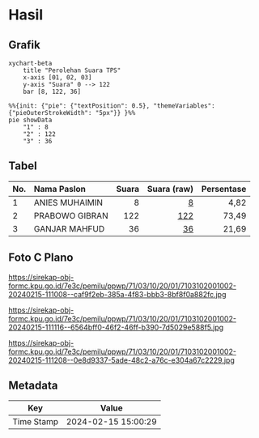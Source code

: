 # Hasil

## Grafik

```mermaid
xychart-beta
    title "Perolehan Suara TPS"
    x-axis [01, 02, 03]
    y-axis "Suara" 0 --> 122
    bar [8, 122, 36]
```

```mermaid
%%{init: {"pie": {"textPosition": 0.5}, "themeVariables": {"pieOuterStrokeWidth": "5px"}} }%%
pie showData
    "1" : 8
    "2" : 122
    "3" : 36
```

## Tabel

| No. | Nama Paslon    | Suara | Suara (raw) | Persentase |
|:--- |:-------------- | -----:| -----------:| ----------:|
| 1   | ANIES MUHAIMIN | 8     | [8][p-1]    | 4,82       |
| 2   | PRABOWO GIBRAN | 122   | [122][p-2]  | 73,49      |
| 3   | GANJAR MAHFUD  | 36    | [36][p-3]   | 21,69      |


[p-1]: https://github.com/gigit-pemilu/pemilu-2024-71-sulawesi-utara/blob/main/pilpres/hitung-suara/sub/71-sulawesi-utara/sub/03-kepulauan-sangihe/sub/10-manganitu-selatan/sub/2001-kaluwatu/sub/002-tps/sub/paslon-1.txt
[p-2]: https://github.com/gigit-pemilu/pemilu-2024-71-sulawesi-utara/blob/main/pilpres/hitung-suara/sub/71-sulawesi-utara/sub/03-kepulauan-sangihe/sub/10-manganitu-selatan/sub/2001-kaluwatu/sub/002-tps/sub/paslon-2.txt
[p-3]: https://github.com/gigit-pemilu/pemilu-2024-71-sulawesi-utara/blob/main/pilpres/hitung-suara/sub/71-sulawesi-utara/sub/03-kepulauan-sangihe/sub/10-manganitu-selatan/sub/2001-kaluwatu/sub/002-tps/sub/paslon-3.txt

## Foto C Plano

https://sirekap-obj-formc.kpu.go.id/7e3c/pemilu/ppwp/71/03/10/20/01/7103102001002-20240215-111008--caf9f2eb-385a-4f83-bbb3-8bf8f0a882fc.jpg

https://sirekap-obj-formc.kpu.go.id/7e3c/pemilu/ppwp/71/03/10/20/01/7103102001002-20240215-111116--6564bff0-46f2-46ff-b390-7d5029e588f5.jpg

https://sirekap-obj-formc.kpu.go.id/7e3c/pemilu/ppwp/71/03/10/20/01/7103102001002-20240215-111208--0e8d9337-5ade-48c2-a76c-e304a67c2229.jpg


## Metadata

| Key        | Value               |
| ---------- | ------------------- |
| Time Stamp | 2024-02-15 15:00:29 |



